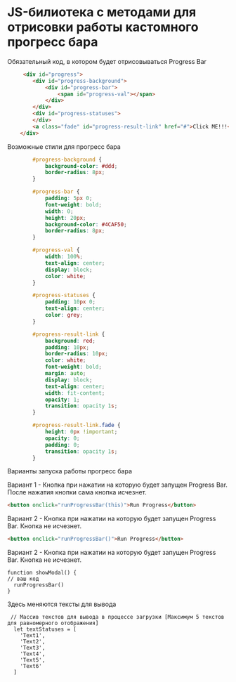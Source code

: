JS-билиотека с методами для отрисовки работы кастомного прогресс бара
=====================
Обязательный код, в котором будет отрисовываться Progress Bar
```HTML
     <div id="progress">
        <div id="progress-background">
            <div id="progress-bar">
                <span id="progress-val"></span>
            </div>
        </div>
        <div id="progress-statuses">
        </div>
        <a class="fade" id="progress-result-link" href="#">Click ME!!!</a>
    </div>
```
Возможные стили для прогресс бара
```CSS
        #progress-background {
            background-color: #ddd;
            border-radius: 8px;
        }

        #progress-bar {
            padding: 5px 0;
            font-weight: bold;
            width: 0;
            height: 20px;
            background-color: #4CAF50;
            border-radius: 8px;
        }

        #progress-val {
            width: 100%;
            text-align: center;
            display: block;
            color: white;
        }

        #progress-statuses {
            padding: 10px 0;
            text-align: center;
            color: grey;
        }

        #progress-result-link {
            background: red;
            padding: 10px;
            border-radius: 10px;
            color: white;
            font-weight: bold;
            margin: auto;
            display: block;
            text-align: center;
            width: fit-content;
            opacity: 1;
            transition: opacity 1s;
        }

        #progress-result-link.fade {
            height: 0px !important;
            opacity: 0;
            padding: 0;
            transition: opacity 1s;
        }
```
Варианты запуска работы прогресс бара

Вариант 1 - Кнопка при нажатии на которую будет запущен Progress Bar. После нажатия кнопки сама кнопка исчезнет.
```HTML
<button onclick="runProgressBar(this)">Run Progress</button>
```

Вариант 2 - Кнопка при нажатии на которую будет запущен Progress Bar. Кнопка не исчезнет.
```HTML
<button onclick="runProgressBar()">Run Progress</button>
```

Вариант 2 - Кнопка при нажатии на которую будет запущен Progress Bar. Кнопка не исчезнет.
```JS
function showModal() {
// ваш код
  runProgressBar()
}
```

Здесь меняются тексты для вывода
```JS
 // Массив текстов для вывода в процессе загрузки [Максимум 5 текстов для равномерного отображения]
  let textStatuses = [
    'Text1',
    'Text2',
    'Text3',
    'Text4',
    'Text5',
    'Text6'
  ]
```
